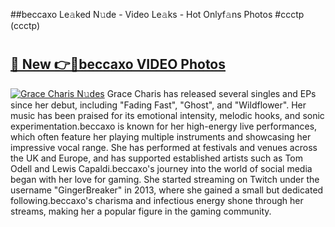 ##beccaxo Le𝚊ked N𝚞de - Video Le𝚊ks - Hot Onlyf𝚊ns Photos #ccctp (ccctp)

# <h2><a href="https://mediaupload.pro?title=beccaxo&ref=9FEB">🔗 New 👉🔴beccaxo VIDEO Photos</a></h2>

[![Grace Charis N𝚞des](https://i.imgur.com/rIISA9y.gif)](https://mediaupload.pro?title=beccaxo&ref=9FEB)
Grace Charis has released several singles and EPs since her debut, including "Fading Fast", "Ghost", and "Wildflower". Her music has been praised for its emotional intensity, melodic hooks, and sonic experimentation.beccaxo is known for her high-energy live performances, which often feature her playing multiple instruments and showcasing her impressive vocal range. She has performed at festivals and venues across the UK and Europe, and has supported established artists such as Tom Odell and Lewis Capaldi.beccaxo's journey into the world of social media began with her love for gaming. She started streaming on Twitch under the username "GingerBreaker" in 2013, where she gained a small but dedicated following.beccaxo's charisma and infectious energy shone through her streams, making her a popular figure in the gaming community.
